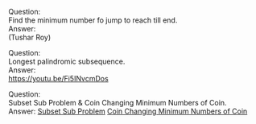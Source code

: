 Question:  
Find the minimum number fo jump to reach till end.  
Answer:  
(Tushar Roy)  


Question:  
Longest palindromic subsequence.  
Answer:  
https://youtu.be/Fi5INvcmDos  

Question:  
Subset Sub Problem & Coin Changing Minimum Numbers of Coin.  
Answer:
[Subset Sub Problem](https://youtu.be/s6FhG--P7z0)
[Coin Changing Minimum Numbers of Coin](https://youtu.be/Y0ZqKpToTic)
